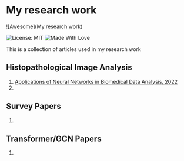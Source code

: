 # My research work

![Awesome](My research work)

![License: MIT](https://opensource.org/licenses/MIT)
![Made With Love](https://github.com/chetanraj/awesome-github-badges)

This is a collection of articles used in my research work

## Histopathological Image Analysis 

1. [Applications of Neural Networks in Biomedical Data Analysis, 2022](https://pubmed.ncbi.nlm.nih.gov/35884772/)</br> 
2. 

  
## Survey Papers
1. 



## Transformer/GCN Papers

1. 
